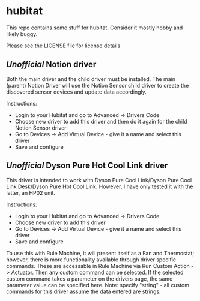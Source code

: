 # hubitat

This repo contains some stuff for hubitat.  Consider it mostly hobby and likely buggy.

Please see the LICENSE file for license details

## *Unofficial* Notion driver
Both the main driver and the child driver must be installed.  The main (parent) Notion Driver will use the Notion Sensor child driver to create the discovered sensor devices and update data accordingly.

Instructions:
- Login to your Hubitat and go to Advanced -> Drivers Code
- Choose new driver to add this driver and then do it again for the child Notion Sensor driver
- Go to Devices -> Add Virtual Device - give it a name and select this driver
- Save and configure

## *Unofficial* Dyson Pure Hot Cool Link driver
This driver is intended to work with Dyson Pure Cool Link/Dyson Pure Cool Link Desk/Dyson Pure Hot Cool Link.
However, I have only tested it with the latter, an HP02 unit.

Instructions:
- Login to your Hubitat and go to Advanced -> Drivers Code
- Choose new driver to add this driver
- Go to Devices -> Add Virtual Device - give it a name and select this driver
- Save and configure

To use this with Rule Machine, it will present itself as a Fan and Thermostat; however,
there is more functionality available through driver specific commands.  These are accessable
in Rule Machine via Run Custom Action -> Actuator.  Then any custom command can be selected.
If the selected custom command takes a parameter on the drivers page, the same parameter
value can be specified here. Note: specify "string" - all custom commands for this driver
assume the data entered are strings.
